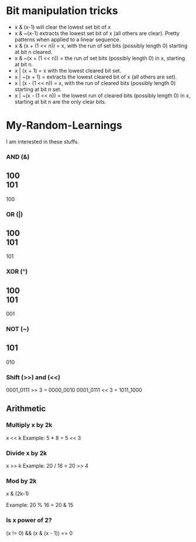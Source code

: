 # Bit manipulation tricks
- x & (x-1) will clear the lowest set bit of x
- x & ~(x-1) extracts the lowest set bit of x (all others are clear). Pretty patterns when applied to a linear sequence.
- x & (x + (1 << n)) = x, with the run of set bits (possibly length 0) starting at bit n cleared.
- x & ~(x + (1 << n)) = the run of set bits (possibly length 0) in x, starting at bit n.
- x | (x + 1) = x with the lowest cleared bit set.
- x | ~(x + 1) = extracts the lowest cleared bit of x (all others are set).
- x | (x - (1 << n)) = x, with the run of cleared bits (possibly length 0) starting at bit n set.
- x | ~(x - (1 << n)) = the lowest run of cleared bits (possibly length 0) in x, starting at bit n are the only clear bits.

# My-Random-Learnings
I am interested in these stuffs.
### AND (&)
100  
101  
---  
100  
### OR (|)
100  
101  
---  
101  
### XOR (^)
100  
101  
---  
001  
### NOT (~)
101 
---  
010  
### Shift (>>) and (<<)
0001_0111 >> 3 = 0000_0010
0001_0111 << 3 = 1011_1000
## Arithmetic
### Multiply x by 2k
x << k
Example: 5 * 8 = 5 << 3
### Divide x by 2k
x >> k
Example: 20 / 16 = 20 >> 4
### Mod by 2k
x & (2k-1)

Example: 20 % 16 = 20 & 15
### Is x power of 2?
(x != 0) && (x & (x - 1)) == 0
